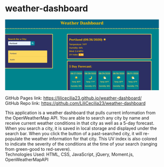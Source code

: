 # weather-dashboard

<img src="./assets/screenshot7.png" alt="screenshot of deployed app">

GitHub Pages link: https://lilicecilia23.github.io/weather-dashboard/
<br>
GitHub Repo link: https://github.com/LiliCecilia23/weather-dashboard

This application is a weather dashboard that pulls current information from the OpenWeatherMap
API. You are able to search any city by name and receive current weather conditions in that city
as well as a 5-day forecast. When you search a city, it is saved in local storage and displayed under
the search bar. When you click the button of a past-searched city, it will re-populate the weather
information for that city. This UV index is also colored to indicate the severity of the conditions
at the time of your search (ranging from green-good to red-severe).
<br>
Technologies Used: HTML, CSS, JavaScript, jQuery, Moment.js, OpenWeatherMapAPI

